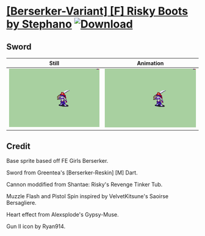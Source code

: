 # [\[Berserker-Variant\] \[F\] Risky Boots by Stephano](./) [![Download](https://img.shields.io/badge/Download--red?style=social&logo=github)](https://minhaskamal.github.io/DownGit/#/home?url=https://github.com/Klokinator/FE-Repo/tree/main/Battle%20Animations%2FInfantry%20-%20(Axe)%20Brigs%2C%20Pirates%2C%20Zerkers%2F%5BBerserker-Variant%5D%20%5BF%5D%20Risky%20Boots%20by%20Stephano%2F1.%20Sword)

## Sword

| Still | Animation |
| :---: | :-------: |
| ![Sword still](./Sword_000.png) | ![Sword](./Sword.gif) |

## Credit

Base sprite based off FE Girls Berserker.

Sword from Greentea's [Berserker-Reskin] [M] Dart.

Cannon moddified from Shantae: Risky's Revenge Tinker Tub.

Muzzle Flash and Pistol Spin inspired by VelvetKitsune's Saoirse Bersagliere.

Heart effect from Alexsplode's Gypsy-Muse.

Gun II icon by Ryan914.
